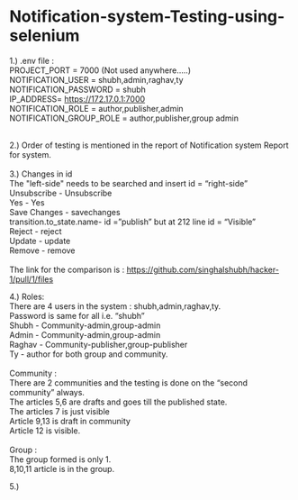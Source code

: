 # Notification-system-Testing-using-selenium<br/>

1.) .env file : <br/>
      PROJECT_PORT = 7000 (Not used anywhere.....)<br/>
      NOTIFICATION_USER = shubh,admin,raghav,ty<br/>
      NOTIFICATION_PASSWORD = shubh<br/>
      IP_ADDRESS= https://172.17.0.1:7000<br/>
      NOTIFICATION_ROLE = author,publisher,admin<br/>
      NOTIFICATION_GROUP_ROLE = author,publisher,group admin<br/><br/>

2.) Order of testing is mentioned in the report of Notification system Report for system.<br/>
<br/>
3.) Changes in id<br/>
    The "left-side" needs to be searched and insert id = “right-side”  <br/>
      Unsubscribe - Unsubscribe<br/>
      Yes - Yes<br/>
      Save Changes - savechanges<br/>
      transition.to_state.name- id =”publish” but at 212 line id = “Visible”<br/>
      Reject - reject<br/>
      Update - update<br/>
      Remove - remove<br/>
      <br/>
     The link for the comparison is : https://github.com/singhalshubh/hacker-1/pull/1/files<br/>
     
4.) Roles:  <br/>
There are 4 users in the system : shubh,admin,raghav,ty.<br/>
Password is same for all i.e. “shubh”<br/>
Shubh - Community-admin,group-admin<br/>
Admin - Community-admin,group-admin<br/>
Raghav - Community-publisher,group-publisher<br/>
Ty - author for both group and community.<br/><br/>
Community : <br/>
There are 2 communities and the testing is done on the “second community” always.<br/>
The articles 5,6 are drafts and goes till the published state.<br/>
The articles 7 is just visible<br/>
Article 9,13 is draft in community<br/>
Article 12 is visible.<br/><br/>
Group : <br/>
The group formed is only 1.<br/>
8,10,11 article is in the group.<br/>

5.)
